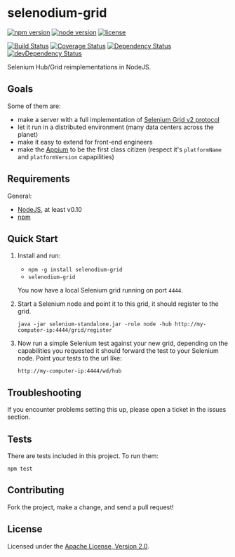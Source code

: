 # selenodium-grid

[![npm version][npm-badge]][npm-url] [![node version][node-badge]][node-url] [![license][license-badge]][license-url]

[![Build Status][travis-badge]][travis-url] [![Coverage Status][coveralls-badge]][coveralls-url] [![Dependency Status][david-badge]][david-url] [![devDependency Status][david-dev-badge]][david-dev-url]

Selenium Hub/Grid reimplementations in NodeJS.

## Goals

Some of them are:

- make a server with a full implementation of [Selenium Grid v2 protocol](https://github.com/nicegraham/selenium-grid2-api)
- let it run in a distributed environment (many data centers across the planet)
- make it easy to extend for front-end engineers
- make the [Appium](http://appium.io) to be the first class citizen
  (respect it's `platformName` and `platformVersion` capapilities)

## Requirements

General:

- [NodeJS](http://nodejs.org), at least v0.10
- [npm](http://npmjs.org)

## Quick Start

1. Install and run:

    - `npm -g install selenodium-grid`
    - `selenodium-grid`

    You now have a local Selenium grid running on port `4444`.

2. Start a Selenium node and point it to this grid, it should register to the grid.

   `java -jar selenium-standalone.jar -role node -hub http://my-computer-ip:4444/grid/register`

3. Now run a simple Selenium test against your new grid, depending on the capabilities
   you requested it should forward the test to your Selenium node. Point your tests to the url like:

   `http://my-computer-ip:4444/wd/hub`

## Troubleshooting

If you encounter problems setting this up, please open a ticket in the issues section.

## Tests

There are tests included in this project. To run them:

`npm test`

## Contributing

Fork the project, make a change, and send a pull request!

## License

Licensed under the [Apache License, Version 2.0][license-url].

[travis-badge]: https://travis-ci.org/selenodium/selenodium-grid.svg?branch=dev
[travis-url]: https://travis-ci.org/selenodium/selenodium-grid
[coveralls-badge]: https://coveralls.io/repos/selenodium/selenodium-grid/badge.svg?branch=dev
[coveralls-url]: https://coveralls.io/r/selenodium/selenodium-grid?branch=dev
[david-badge]: https://david-dm.org/selenodium/selenodium-grid.svg
[david-url]: https://david-dm.org/selenodium/selenodium-grid
[david-dev-badge]: https://david-dm.org/selenodium/selenodium-grid/dev-status.svg
[david-dev-url]: https://david-dm.org/selenodium/selenodium-grid#info=devDependencies
[npm-badge]: https://img.shields.io/npm/v/selenodium-grid.svg.svg
[npm-url]: http://packages.npmjs.org/selenodium-grid
[node-badge]: https://img.shields.io/node/v/selenodium-grid.svg
[node-url]: http://nodejs.org/
[license-badge]: https://img.shields.io/npm/l/selenodium-grid.svg
[license-url]: http://www.apache.org/licenses/LICENSE-2.0
